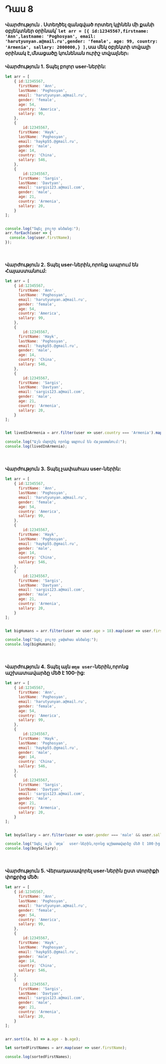 # Դաս 8

### Վարժություն . Ստեղծել զանգված որտեղ կլինեն մի քանի օբյեկտներ օրինակ՝ `let arr = [{ id:12345567,firstname: 'Ann',lastname: 'Poghosyan', email: 'harutyunyan.a@mail.ru',gender: 'female', age: 99, country: 'Armenia', sallary: 2000000,} ],`սա մեկ օբյեկտի տվյալի օրինակ է,մնացածը կունենան ուրիշ տվյալներ։

### Վարժություն 1. Տպել բոլոր user-ներին:
```js
let arr = [
   	{ id:12345567,
      firstName: 'Ann',
      lastName: 'Poghosyan',
      email: 'harutyunyan.a@mail.ru',
      gender: 'female',
      age: 54,
      country: 'America',
      sallary: 99,
  	},
    {
    	id:12345567,
      firstName: 'Hayk',
      lastName: 'Poghosyan',
      email: 'haykp55.@gmail.ru',
      gender: 'male',
      age: 14,
      country: 'China',
      sallary: 546,
    },
    {
    	id:12345567,
      firstName: 'Sargis',
      lastName: 'Davtyan',
      email: 'sargis123.a@mail.com',
      gender: 'male',
      age: 21,
      country: 'Armenia',
      sallary: 20,
    }
];


console.log("Տպել բոլոր անձանց:");
arr.forEach(user => {
  console.log(user.firstName);
}); 
```

<br>

### Վարժություն 2. Տպել user-ներին,որոնք ապրում են Հայաստանում:
```js
let arr = [
   	{ id:12345567,
      firstName: 'Ann',
      lastName: 'Poghosyan',
      email: 'harutyunyan.a@mail.ru',
      gender: 'female',
      age: 54,
      country: 'America',
      sallary: 99,
  	},
    {
    	id:12345567,
      firstName: 'Hayk',
      lastName: 'Poghosyan',
      email: 'haykp55.@gmail.ru',
      gender: 'male',
      age: 14,
      country: 'China',
      sallary: 546,
    },
    {
    	id:12345567,
      firstName: 'Sargis',
      lastName: 'Davtyan',
      email: 'sargis123.a@mail.com',
      gender: 'male',
      age: 21,
      country: 'Armenia',
      sallary: 20,
    }
];


let livedInArmenia = arr.filter(user => user.country === 'Armenia').map(user => user.firstName);

console.log("Այն մարդիկ որոնք ապրում են Հայաստանում:");
console.log(livedInArmenia); 
```

<br>

### Վարժություն 3. Տպել չափահաս  user-ներին:
```js
let arr = [
   	{ id:12345567,
      firstName: 'Ann',
      lastName: 'Poghosyan',
      email: 'harutyunyan.a@mail.ru',
      gender: 'female',
      age: 54,
      country: 'America',
      sallary: 99,
  	},
    {
    	id:12345567,
      firstName: 'Hayk',
      lastName: 'Poghosyan',
      email: 'haykp55.@gmail.ru',
      gender: 'male',
      age: 14,
      country: 'China',
      sallary: 546,
    },
    {
    	id:12345567,
      firstName: 'Sargis',
      lastName: 'Davtyan',
      email: 'sargis123.a@mail.com',
      gender: 'male',
      age: 21,
      country: 'Armenia',
      sallary: 20,
    }
];


let bigHumans = arr.filter(user => user.age > 18).map(user => user.firstName);

console.log("Տպել բոլոր չափահաս անձանց:");
console.log(bigHumans); 
```

<br>

### Վարժություն 4. Տպել այն `տղա user`-ներին,որոնց աշխատավարձը մեծ է 100-ից:
```js
let arr = [
   	{ id:12345567,
      firstName: 'Ann',
      lastName: 'Poghosyan',
      email: 'harutyunyan.a@mail.ru',
      gender: 'female',
      age: 54,
      country: 'America',
      sallary: 99,
  	},
    {
    	id:12345567,
      firstName: 'Hayk',
      lastName: 'Poghosyan',
      email: 'haykp55.@gmail.ru',
      gender: 'male',
      age: 14,
      country: 'China',
      sallary: 546,
    },
    {
    	id:12345567,
      firstName: 'Sargis',
      lastName: 'Davtyan',
      email: 'sargis123.a@mail.com',
      gender: 'male',
      age: 21,
      country: 'Armenia',
      sallary: 20,
    }
];


let boySallary = arr.filter(user => user.gender === 'male' && user.sallary > 100).map(user => user.firstName);

console.log("Տպել այն ՛տղա՛  user-ներին,որոնց աշխատավարձը մեծ է 100-ից:");
console.log(boySallary); 
```

<br>

### Վարժություն 5. Վերադասավորել  user-ներին ըստ տարիքի փոքրից մեծ։
```js
let arr = [
   	{ id:12345567,
      firstName: 'Ann',
      lastName: 'Poghosyan',
      email: 'harutyunyan.a@mail.ru',
      gender: 'female',
      age: 54,
      country: 'America',
      sallary: 99,
  	},
    {
    	id:12345567,
      firstName: 'Hayk',
      lastName: 'Poghosyan',
      email: 'haykp55.@gmail.ru',
      gender: 'male',
      age: 14,
      country: 'China',
      sallary: 546,
    },
    {
    	id:12345567,
      firstName: 'Sargis',
      lastName: 'Davtyan',
      email: 'sargis123.a@mail.com',
      gender: 'male',
      age: 21,
      country: 'Armenia',
      sallary: 20,
    }
];


arr.sort((a, b) => a.age - b.age);

let sortedFirstNames = arr.map(user => user.firstName);

console.log(sortedFirstNames);
```